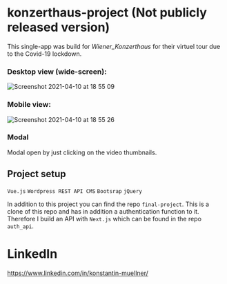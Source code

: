 # konzerthaus-project (Not publicly released version)

This single-app was build for _Wiener_Konzerthaus_ for their virtuel tour due to the Covid-19 lockdown.

### Desktop view (wide-screen):
![Screenshot 2021-04-10 at 18 55 09](https://user-images.githubusercontent.com/70595672/114278296-714dda00-9a2f-11eb-9e72-9d944d55d25b.png)

### Mobile view:
![Screenshot 2021-04-10 at 18 55 26](https://user-images.githubusercontent.com/70595672/114278315-875b9a80-9a2f-11eb-930b-56f9c71fbfa7.png)

### Modal
Modal open by just clicking on the video thumbnails. 


## Project setup
`Vue.js`
`Wordpress REST API CMS`
`Bootsrap`
`jQuery`

In addition to this project you can find the repo `final-project`. This is a clone of this repo and has in addition a authentication function to it. 
Therefore I build an API with `Next.js` which can be found in the repo `auth_api`.


# LinkedIn
https://www.linkedin.com/in/konstantin-muellner/

